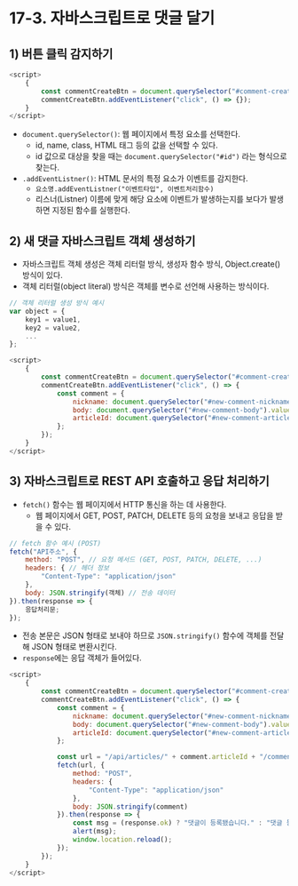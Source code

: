 # 17-3. 자바스크립트로 댓글 달기
## 1) 버튼 클릭 감지하기
```javascript
<script>
    {
        const commentCreateBtn = document.querySelector("#comment-create-btn");
        commentCreateBtn.addEventListener("click", () => {});
    }
</script>
```
- `document.querySelector()`: 웹 페이지에서 특정 요소를 선택한다.
	- id, name, class, HTML 태그 등의 값을 선택할 수 있다.
	- id 값으로 대상을 찾을 때는 `document.querySelector("#id")` 라는 형식으로 찾는다.
- `.addEventListner()`: HTML 문서의 특정 요소가 이벤트를 감지한다.
	- `요소명.addEventListner("이벤트타입", 이벤트처리함수)`
	- 리스너(Listner) 이름에 맞게 해당 요소에 이벤트가 발생하는지를 보다가 발생하면 지정된 함수를 실행한다.

## 2) 새 댓글 자바스크립트 객체 생성하기
- 자바스크립트 객체 생성은 객체 리터럴 방식, 생성자 함수 방식, Object.create() 방식이 있다.
- 객체 리터럴(object literal) 방식은 객체를 변수로 선언해 사용하는 방식이다.
```javascript
// 객체 리터럴 생성 방식 예시
var object = {
	key1 = value1,
	key2 = value2,
	...
};
```

```javascript
<script>
    {
        const commentCreateBtn = document.querySelector("#comment-create-btn");
        commentCreateBtn.addEventListener("click", () => {
            const comment = {
                nickname: document.querySelector("#new-comment-nickname").value,
                body: document.querySelector("#new-comment-body").value,
                articleId: document.querySelector("#new-comment-article-id").value
            };
        });
    }
</script>
```

## 3) 자바스크립트로 REST API 호출하고 응답 처리하기
- `fetch()` 함수는 웹 페이지에서 HTTP 통신을 하는 데 사용한다.
	- 웹 페이지에서 GET, POST, PATCH, DELETE 등의 요청을 보내고 응답을 받을 수 있다.
```javascript
// fetch 함수 예시 (POST)
fetch("API주소", {
	method: "POST", // 요청 메서드 (GET, POST, PATCH, DELETE, ...)
	headers: { // 헤더 정보
		"Content-Type": "application/json"
	},
	body: JSON.stringify(객체) // 전송 데이터
}).then(response => {
	응답처리문;
});
```
- 전송 본문은 JSON 형태로 보내야 하므로 `JSON.stringify()` 함수에 객체를 전달해 JSON 형태로 변환시킨다.
- `response`에는 응답 객체가 들어있다.

```javascript
<script>
    {
        const commentCreateBtn = document.querySelector("#comment-create-btn");
        commentCreateBtn.addEventListener("click", () => {
            const comment = {
                nickname: document.querySelector("#new-comment-nickname").value,
                body: document.querySelector("#new-comment-body").value,
                articleId: document.querySelector("#new-comment-article-id").value
            };

            const url = "/api/articles/" + comment.articleId + "/comments";
            fetch(url, {
                method: "POST",
                headers: {
                    "Content-Type": "application/json"
                },
                body: JSON.stringify(comment)
            }).then(response => {
                const msg = (response.ok) ? "댓글이 등록됐습니다." : "댓글 등록 실패";
                alert(msg);
                window.location.reload();
            });
        });
    }
</script>
```